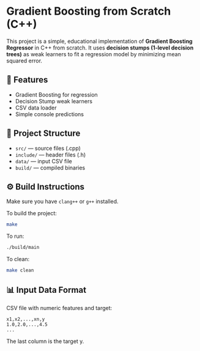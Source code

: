 # Gradient Boosting from Scratch (C++)

This project is a simple, educational implementation of **Gradient Boosting Regressor** in C++ from scratch.
It uses **decision stumps (1-level decision trees)** as weak learners to fit a regression model by minimizing mean squared error.

## 🚀 Features
- Gradient Boosting for regression
- Decision Stump weak learners
- CSV data loader
- Simple console predictions

## 📁 Project Structure
- `src/` — source files (.cpp)
- `include/` — header files (.h)
- `data/` — input CSV file
- `build/` — compiled binaries

## ⚙️ Build Instructions

Make sure you have `clang++` or `g++` installed.

To build the project:

```bash
make
```

To run:
```bash
./build/main
```

To clean:
```bash
make clean
```

## 📊 Input Data Format

CSV file with numeric features and target:
```csv
x1,x2,...,xn,y
1.0,2.0,...,4.5
...
```
The last column is the target y.
